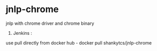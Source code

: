 # jnlp-chrome
jnlp with chrome driver and chrome binary

1. Jenkins :

use pull directly from docker hub - docker pull shankytcs/jnlp-chrome
